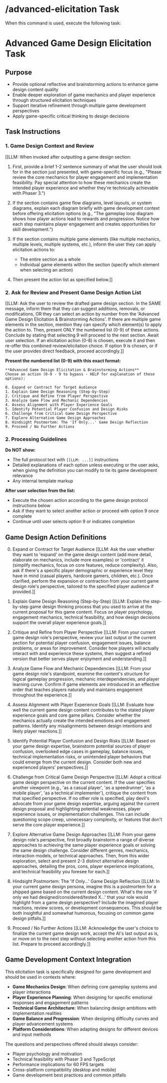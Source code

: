 # /advanced-elicitation Task

When this command is used, execute the following task:

<!-- Powered by BMAD™ Core -->

# Advanced Game Design Elicitation Task

## Purpose

- Provide optional reflective and brainstorming actions to enhance game design content quality
- Enable deeper exploration of game mechanics and player experience through structured elicitation techniques
- Support iterative refinement through multiple game development perspectives
- Apply game-specific critical thinking to design decisions

## Task Instructions

### 1. Game Design Context and Review

[[LLM: When invoked after outputting a game design section:

1. First, provide a brief 1-2 sentence summary of what the user should look for in the section just presented, with game-specific focus (e.g., "Please review the core mechanics for player engagement and implementation feasibility. Pay special attention to how these mechanics create the intended player experience and whether they're technically achievable with Phaser 3.")

2. If the section contains game flow diagrams, level layouts, or system diagrams, explain each diagram briefly with game development context before offering elicitation options (e.g., "The gameplay loop diagram shows how player actions lead to rewards and progression. Notice how each step maintains player engagement and creates opportunities for skill development.")

3. If the section contains multiple game elements (like multiple mechanics, multiple levels, multiple systems, etc.), inform the user they can apply elicitation actions to:

   - The entire section as a whole
   - Individual game elements within the section (specify which element when selecting an action)

4. Then present the action list as specified below.]]

### 2. Ask for Review and Present Game Design Action List

[[LLM: Ask the user to review the drafted game design section. In the SAME message, inform them that they can suggest additions, removals, or modifications, OR they can select an action by number from the 'Advanced Game Design Elicitation & Brainstorming Actions'. If there are multiple game elements in the section, mention they can specify which element(s) to apply the action to. Then, present ONLY the numbered list (0-9) of these actions. Conclude by stating that selecting 9 will proceed to the next section. Await user selection. If an elicitation action (0-8) is chosen, execute it and then re-offer this combined review/elicitation choice. If option 9 is chosen, or if the user provides direct feedback, proceed accordingly.]]

**Present the numbered list (0-9) with this exact format:**

```text
**Advanced Game Design Elicitation & Brainstorming Actions**
Choose an action (0-9 - 9 to bypass - HELP for explanation of these options):

0. Expand or Contract for Target Audience
1. Explain Game Design Reasoning (Step-by-Step)
2. Critique and Refine from Player Perspective
3. Analyze Game Flow and Mechanic Dependencies
4. Assess Alignment with Player Experience Goals
5. Identify Potential Player Confusion and Design Risks
6. Challenge from Critical Game Design Perspective
7. Explore Alternative Game Design Approaches
8. Hindsight Postmortem: The 'If Only...' Game Design Reflection
9. Proceed / No Further Actions
```

### 2. Processing Guidelines

**Do NOT show:**

- The full protocol text with `[[LLM: ...]]` instructions
- Detailed explanations of each option unless executing or the user asks, when giving the definition you can modify to tie its game development relevance
- Any internal template markup

**After user selection from the list:**

- Execute the chosen action according to the game design protocol instructions below
- Ask if they want to select another action or proceed with option 9 once complete
- Continue until user selects option 9 or indicates completion

## Game Design Action Definitions

0. Expand or Contract for Target Audience
   [[LLM: Ask the user whether they want to 'expand' on the game design content (add more detail, elaborate on mechanics, include more examples) or 'contract' it (simplify mechanics, focus on core features, reduce complexity). Also, ask if there's a specific player demographic or experience level they have in mind (casual players, hardcore gamers, children, etc.). Once clarified, perform the expansion or contraction from your current game design role's perspective, tailored to the specified player audience if provided.]]

1. Explain Game Design Reasoning (Step-by-Step)
   [[LLM: Explain the step-by-step game design thinking process that you used to arrive at the current proposal for this game content. Focus on player psychology, engagement mechanics, technical feasibility, and how design decisions support the overall player experience goals.]]

2. Critique and Refine from Player Perspective
   [[LLM: From your current game design role's perspective, review your last output or the current section for potential player confusion, engagement issues, balance problems, or areas for improvement. Consider how players will actually interact with and experience these systems, then suggest a refined version that better serves player enjoyment and understanding.]]

3. Analyze Game Flow and Mechanic Dependencies
   [[LLM: From your game design role's standpoint, examine the content's structure for logical gameplay progression, mechanic interdependencies, and player learning curve. Confirm if game elements are introduced in an effective order that teaches players naturally and maintains engagement throughout the experience.]]

4. Assess Alignment with Player Experience Goals
   [[LLM: Evaluate how well the current game design content contributes to the stated player experience goals and core game pillars. Consider whether the mechanics actually create the intended emotions and engagement patterns. Identify any misalignments between design intentions and likely player reactions.]]

5. Identify Potential Player Confusion and Design Risks
   [[LLM: Based on your game design expertise, brainstorm potential sources of player confusion, overlooked edge cases in gameplay, balance issues, technical implementation risks, or unintended player behaviors that could emerge from the current design. Consider both new and experienced players' perspectives.]]

6. Challenge from Critical Game Design Perspective
   [[LLM: Adopt a critical game design perspective on the current content. If the user specifies another viewpoint (e.g., 'as a casual player', 'as a speedrunner', 'as a mobile player', 'as a technical implementer'), critique the content from that specified perspective. If no other role is specified, play devil's advocate from your game design expertise, arguing against the current design proposal and highlighting potential weaknesses, player experience issues, or implementation challenges. This can include questioning scope creep, unnecessary complexity, or features that don't serve the core player experience.]]

7. Explore Alternative Game Design Approaches
   [[LLM: From your game design role's perspective, first broadly brainstorm a range of diverse approaches to achieving the same player experience goals or solving the same design challenge. Consider different genres, mechanics, interaction models, or technical approaches. Then, from this wider exploration, select and present 2-3 distinct alternative design approaches, detailing the pros, cons, player experience implications, and technical feasibility you foresee for each.]]

8. Hindsight Postmortem: The 'If Only...' Game Design Reflection
   [[LLM: In your current game design persona, imagine this is a postmortem for a shipped game based on the current design content. What's the one 'if only we had designed/considered/tested X...' that your role would highlight from a game design perspective? Include the imagined player reactions, review scores, or development consequences. This should be both insightful and somewhat humorous, focusing on common game design pitfalls.]]

9. Proceed / No Further Actions
   [[LLM: Acknowledge the user's choice to finalize the current game design work, accept the AI's last output as is, or move on to the next step without selecting another action from this list. Prepare to proceed accordingly.]]

## Game Development Context Integration

This elicitation task is specifically designed for game development and should be used in contexts where:

- **Game Mechanics Design**: When defining core gameplay systems and player interactions
- **Player Experience Planning**: When designing for specific emotional responses and engagement patterns
- **Technical Game Architecture**: When balancing design ambitions with implementation realities
- **Game Balance and Progression**: When designing difficulty curves and player advancement systems
- **Platform Considerations**: When adapting designs for different devices and input methods

The questions and perspectives offered should always consider:

- Player psychology and motivation
- Technical feasibility with Phaser 3 and TypeScript
- Performance implications for 60 FPS targets
- Cross-platform compatibility (desktop and mobile)
- Game development best practices and common pitfalls
